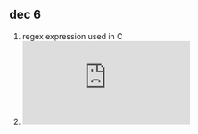 ## dec 6

1. regex expression used in C
2. ![an inspiring quote](https://blog.sciencenet.cn/blog-414166-562616.html)
